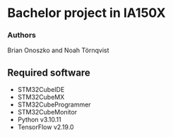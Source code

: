 # Bachelor project in IA150X

### Authors

Brian Onoszko and Noah Törnqvist

## Required software

- STM32CubeIDE
- STM32CubeMX
- STM32CubeProgrammer
- STM32CubeMonitor
- Python v3.10.11
- TensorFlow v2.19.0
